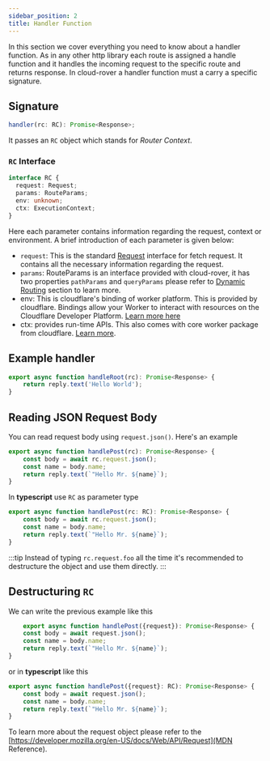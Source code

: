 ```yaml
---
sidebar_position: 2
title: Handler Function
---
```

In this section we cover everything you need to know about a handler function.
As in any other http library each route is assigned a handle function and it handles the incoming request to the specific route and returns response. In cloud-rover a handler function must a carry a specific signature.

## Signature
```ts
handler(rc: RC): Promise<Response>;
```

It passes an `RC` object which stands for *Router Context*.

### `RC` Interface
```ts
interface RC {
  request: Request;
  params: RouteParams;
  env: unknown;
  ctx: ExecutionContext;
}
```
Here each parameter contains information regarding the request, context or environment. A brief introduction of each parameter is given below:
- `request`: This is the standard [Request](https://developer.mozilla.org/en-US/docs/Web/API/Request) interface for fetch request. It contains all the necessary information regarding the request.
- `params`: RouteParams is an interface provided with cloud-rover, it has two properties `pathParams` and `queryParams` please refer to [Dynamic Routing](./routing/dynamic-routing.md) section to learn more.
- env: This is cloudflare's binding of worker platform. This is provided by cloudflare. Bindings allow your Worker to interact with resources on the Cloudflare Developer Platform. [Learn more here](https://developers.cloudflare.com/workers/runtime-apis/bindings/)
- ctx: provides run-time APIs. This also comes with core worker package from cloudflare. [Learn more](https://developers.cloudflare.com/workers/runtime-apis/context/).

## Example handler
```ts
export async function handleRoot(rc): Promise<Response> {
	return reply.text('Hello World');
}
```

## Reading JSON Request Body
You can read request body using `request.json()`. Here's an example
```js
export async function handlePost(rc): Promise<Response> {
	const body = await rc.request.json();
	const name = body.name;
	return reply.text(`"Hello Mr. ${name}`);
}
```

In **typescript** use `RC` as parameter type
```ts
export async function handlePost(rc: RC): Promise<Response> {
	const body = await rc.request.json();
	const name = body.name;
	return reply.text(`"Hello Mr. ${name}`);
}
```

:::tip
Instead of typing `rc.request.foo` all the time it's recommended to destructure the object and use them directly.
:::

## Destructuring `RC`
We can write the previous example like this
```ts
    export async function handlePost({request}): Promise<Response> {
	const body = await request.json();
	const name = body.name;
	return reply.text(`"Hello Mr. ${name}`);
}
```

or in **typescript** like this
```ts
export async function handlePost({request}: RC): Promise<Response> {
	const body = await request.json();
	const name = body.name;
	return reply.text(`"Hello Mr. ${name}`);
}
```
To learn more about the request object please refer to the [https://developer.mozilla.org/en-US/docs/Web/API/Request](MDN Reference).